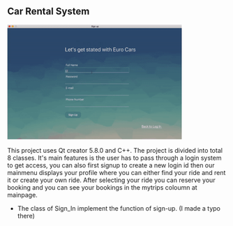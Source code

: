 ## Car Rental System

  <img src = "https://github.com/blue-moon02/Car-Rental-System/blob/master/presentation_.gif" width = "400px" />


This project uses Qt creator 5.8.0 and C++.
The project is divided into total 8 classes. It's main features is the user has to pass through a login system to get access, you can also first signup to create a new login id then our mainmenu displays your profile where you can either find your ride and rent it or create your own ride. After selecting your ride you can reserve your booking and you can see your bookings in the mytrips coloumn at mainpage.


- The class of Sign_In implement the function of sign-up. (I made a typo there)


